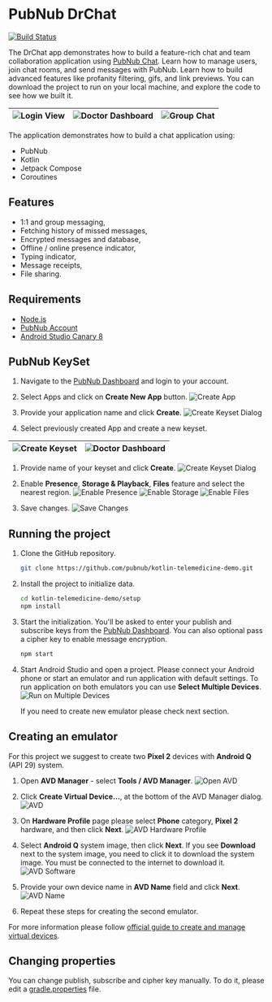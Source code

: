 # PubNub DrChat

[![Build Status](https://travis-ci.com/pubnub/kotlin-telemedicine-demo.svg?branch=master)](https://travis-ci.com/pubnub/kotlin-telemedicine-demo)

The DrChat app demonstrates how to build a feature-rich chat and team collaboration application
using [PubNub Chat](https://www.pubnub.com/docs/chat/quickstart). Learn how to manage users, join
chat rooms, and send messages with PubNub. Learn how to build advanced features like profanity
filtering, gifs, and link previews. You can download the project to run on your local machine, and
explore the code to see how we built it.



![Login View](screenshot/login.png) | ![Doctor Dashboard](screenshot/cases.png) | ![Group Chat](screenshot/group-chat.png) |
--- | ---- | ---- |

The application demonstrates how to build a chat application using:

- PubNub
- Kotlin
- Jetpack Compose
- Coroutines

## Features

- 1:1 and group messaging,
- Fetching history of missed messages,
- Encrypted messages and database,
- Offline / online presence indicator,
- Typing indicator,
- Message receipts,
- File sharing.


## Requirements

- [Node.js](https://nodejs.org/en/)
- [PubNub Account](https://dashboard.pubnub.com/)
- [Android Studio Canary 8](https://developer.android.com/studio/preview)

## PubNub KeySet 

1. Navigate to the [PubNub Dashboard](https://dashboard.pubnub.com/) and login to your account. 

1. Select Apps and click on **Create New App** button. 
![Create App](screenshot/keyset-create_new_app.png)

1. Provide your application name and click **Create**.
![Create Keyset Dialog](screenshot/keyset-create_new_app_dialog.png)

1. Select previously created App and create a new keyset.

![Create Keyset](screenshot/keyset-new_app.png) | ![Doctor Dashboard](screenshot/keyset-create_new_keyset.png) |
--- | ---- |

1. Provide name of your keyset and click **Create**.
![Create Keyset Dialog](screenshot/keyset-create_new_keyset_dialog.png)

1. Enable **Presence**, **Storage & Playback**, **Files** feature and select the nearest region.
![Enable Presence](screenshot/keyset-presence.png)
![Enable Storage](screenshot/keyset-storage.png)
![Enable Files](screenshot/keyset-files.png)

1. Save changes.
![Save Changes](screenshot/keyset-save_changes.png)

## Running the project

1. Clone the GitHub repository.

    ```bash
    git clone https://github.com/pubnub/kotlin-telemedicine-demo.git
    ```

1. Install the project to initialize data.

    ```bash
    cd kotlin-telemedicine-demo/setup
    npm install
    ```

1. Start the initialization. You'll be asked to enter your publish and subscribe keys from
   the [PubNub Dashboard](https://dashboard.pubnub.com/). You can also optional pass a cipher key 
   to enable message encryption.

    ```bash
    npm start
    ```

1. Start Android Studio and open a project. Please connect your Android phone or start an emulator
   and run application with default settings. To run application on both emulators you can use 
   **Select Multiple Devices**.
   ![Run on Multiple Devices](screenshot/as-run_multiple_devices.png)
   
   If you need to create new emulator please check next section.


## Creating an emulator

For this project we suggest to create two **Pixel 2** devices with **Android Q** (API 29) system.

1. Open **AVD Manager** - select **Tools / AVD Manager**.
   ![Open AVD](screenshot/avd-open.png)
1. Click **Create Virtual Device…**, at the bottom of the AVD Manager dialog.
   ![AVD](screenshot/avd-dialog.png)

1. On **Hardware Profile** page please select **Phone** category, **Pixel 2** hardware, and then 
   click **Next**.
   ![AVD Hardware Profile](screenshot/avd-hardware.png)

1. Select **Android Q** system image, then click **Next**. If you see **Download** next to the 
   system image, you need to click it to download the system image. You must be connected to the 
   internet to download it.
   ![AVD Software](screenshot/avd-software.png)

1. Provide your own device name in **AVD Name** field and click **Next**.
   ![AVD Name](screenshot/avd-name.png)

1. Repeat these steps for creating the second emulator.

For more information please follow [official guide to create and manage virtual devices](https://developer.android.com/studio/run/managing-avds).


## Changing properties

You can change publish, subscribe and cipher key manually. To do it, please edit a [gradle.properties](./gradle.properties) 
file.
